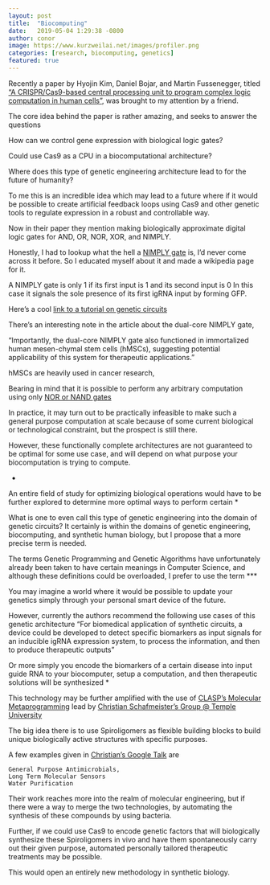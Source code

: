 ```yaml
---
layout: post
title:  "Biocomputing"
date:   2019-05-04 1:29:38 -0800
author: conor
image: https://www.kurzweilai.net/images/profiler.png
categories: [research, biocomputing, genetics]
featured: true
---
```


Recently a paper by Hyojin Kim, Daniel Bojar, and Martin Fussenegger, titled
 [“A CRISPR/Cas9-based central processing unit to program complex logic computation in human cells”](https://www.pnas.org/content/116/15/7214), was brought to my attention by a friend.

The core idea behind the paper is rather amazing, and seeks to answer the questions

How can we control gene expression with biological logic gates?

Could use Cas9 as a CPU in a biocomputational architecture?

Where does this type of genetic engineering architecture lead to for the future of humanity?

To me this is an incredible idea which may lead to a future where if it would be possible to create artificial feedback loops using Cas9 and other genetic tools to regulate expression in a robust and controllable way.

Now in their paper they mention making biologically approximate digital logic gates for AND, OR, NOR, XOR, and NIMPLY.

Honestly, I had to lookup what the hell a [NIMPLY gate](https://en.wikipedia.org/wiki/NIMPLY_gate) is, I’d never come across it before.
So I educated myself about it and made a wikipedia page for it.

A NIMPLY gate is only 1 if its first input is 1 and its second input is 0
In this case it signals the sole presence of its first igRNA input by forming GFP.

Here’s a cool [link to a tutorial on genetic circuits](http://www2.cds.caltech.edu/~murray/waitwhat/tutorial.html)

There’s an interesting note in the article about the dual-core NIMPLY gate, 

“Importantly, the dual-core NIMPLY gate also functioned in immortalized human mesen-chymal stem cells (hMSCs), suggesting potential applicability of this system for therapeutic applications.”

hMSCs are heavily used in cancer research, 

Bearing in mind that it is possible to perform any arbitrary computation using only [NOR or NAND gates](https://en.wikipedia.org/wiki/Functional_completeness)


In practice, it may turn out to be practically infeasible to make such a general purpose computation at scale because of some current biological or technological constraint, but the prospect is still there.

However, these functionally complete architectures are not guaranteed to be optimal for some use case, and will depend on what purpose your biocomputation is trying to compute.

*

An entire field of study for optimizing biological operations would have to be further explored to determine more optimal ways to perform certain *

What is one to even call this type of genetic engineering into the domain of genetic circuits?
It certainly is within the domains of genetic engineering, biocomputing, and synthetic human biology, but I propose that a more precise term is needed.

The terms Genetic Programming and Genetic Algorithms have unfortunately already been taken to have certain meanings in Computer Science, and although these definitions could be overloaded, I prefer to use the term ***

You may imagine a world where it would be possible to update your genetics simply through your personal smart device of the future.


However, currently the authors recommend the following use cases of this genetic architecture
“For biomedical application of synthetic circuits, a device could be developed to detect specific biomarkers as input signals for an inducible igRNA expression system, to process the information, and then to produce therapeutic outputs” 

Or more simply you encode the biomarkers of a certain disease into input guide RNA to your biocomputer, setup a computation, and then therapeutic solutions will be synthesized *

This technology may be further amplified with the use of [CLASP’s Molecular Metaprogramming](https://github.com/clasp-developers/clasp)
lead by [Christian Schafmeister’s Group @ Temple University](https://chem.cst.temple.edu/schafmeister.html)

The big idea there is to use Spiroligomers as flexible building blocks to build unique biologically active structures with specific purposes.

A few examples given in [Christian’s Google Talk](https://www.youtube.com/watch?v=8X69_42Mj-g) are 

    General Purpose Antimicrobials,
    Long Term Molecular Sensors
    Water Purification 

Their work reaches more into the realm of molecular engineering, but if there were a way to merge the two technologies, by automating the synthesis of these compounds by using bacteria.

Further, if we could use Cas9 to encode genetic factors that will biologically synthesize these Spiroligomers in vivo and have them spontaneously carry out their given purpose, automated personally tailored therapeutic treatments may be possible.

This would open an entirely new methodology in synthetic biology.








